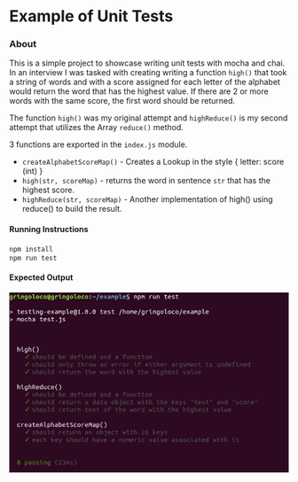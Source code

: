 Example of Unit Tests 
==========

### About

This is a simple project to showcase writing unit tests with mocha and chai. In an interview I was tasked with creating writing a function `high()` that took a string of words and with a score assigned for each letter of the alphabet would return the word that has the highest value. If there are 2 or more words with the same score, the first word should be returned. 

The function `high()` was my original  attempt and `highReduce()` is my second attempt that utilizes the Array `reduce()` method.

3 functions are exported in the `index.js` module.

- `createAlphabetScoreMap()` - Creates a Lookup in the style { letter: score (int) }
- `high(str, scoreMap)` - returns the word in sentence `str` that has the highest score.  
- `highReduce(str, scoreMap)` - Another implementation of high() using reduce() to build the result.


#### Running Instructions

```
npm install
npm run test
```

#### Expected Output

![Testing Output](https://github.com/travispence/testing-example/blob/master/output.png?raw=true)
